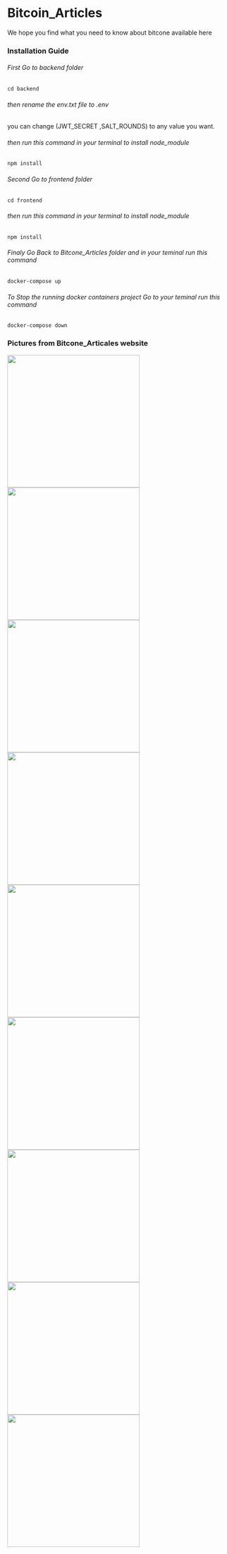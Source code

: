 # Bitcoin_Articles
We hope you find what you need to know about bitcone available here

### Installation Guide
###### First Go to backend folder
```
cd backend
```
###### then rename the env.txt file to .env 
you can change (JWT_SECRET ,SALT_ROUNDS) to any value you want.
###### then run this command in your terminal to install node_module
```
npm install    
```
###### Second Go to frontend folder 
```
cd frontend
```
###### then run this command in your terminal to install node_module
```
npm install    
```
###### Finaly Go Back to Bitcone_Articles folder and in your teminal run this command
```
docker-compose up
```

###### To Stop the running docker containers project  Go to your teminal run this command
```
docker-compose down
```

### Pictures from Bitcone_Articales website
<div>
  <img src="https://user-images.githubusercontent.com/95687971/217610239-4dd72d53-e88d-44a9-b22a-c89ce4a82f99.png" width="300">
  <img src="https://user-images.githubusercontent.com/95687971/217610450-95399b8e-dab9-4cbc-9f33-f6cc57f59a64.png" width="300">
  </div>
  <div>
  <img src="https://user-images.githubusercontent.com/95687971/217610457-b53c9a2b-c735-44f5-b7e6-9e25f0a2a9af.png" width="300">
  <img src="https://user-images.githubusercontent.com/95687971/217610462-8e038c46-0ca4-4cf0-9872-d74a408e0498.png" width="300">
  </div>
  <div>
  <img src="https://user-images.githubusercontent.com/95687971/217610473-79a735be-3ea8-460f-be4c-157f87dad5b6.png" width="300">
  <img src="https://user-images.githubusercontent.com/95687971/217610489-e8c77ef6-c9b5-42dc-8ee4-25d5c0505174.png" width="300">
</div>
<div>
  <img src="https://user-images.githubusercontent.com/95687971/217610492-b1a55053-401b-4df6-bd79-82c36a1e6745.png" width="300">
  <img src="https://user-images.githubusercontent.com/95687971/217610501-14c54bd9-3e01-4797-9340-e011b089c3d7.png" width="300">
</div>
<div>
   <img src="https://user-images.githubusercontent.com/95687971/217610507-4ea7576d-08e7-42ed-97e5-2ca3cb58754c.png" width="300">
</div>
